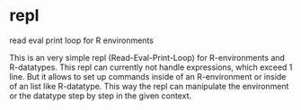repl
====

read eval print loop for R environments

This is an very simple repl (Read-Eval-Print-Loop)
for R-environments and R-datatypes. This repl can
currently not handle expressions, which exceed 1 line.
But it allows to set up commands inside of an
R-environment or inside of an list like R-datatype.
This way the repl can manipulate the environment or
the datatype step by step in the given context.

